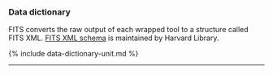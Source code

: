 ### Data dictionary

FITS converts the raw output of each wrapped tool to a structure called FITS XML. [FITS XML schema](http://hul.harvard.edu/ois/xml/xsd/fits/fits_output.xsd) is maintained by Harvard Library.

<section markdown="1">

{% include data-dictionary-unit.md %}

---